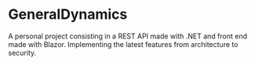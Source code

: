 # GeneralDynamics

A personal project consisting in a REST API made with .NET and front end made with Blazor.
Implementing the latest features from architecture to security.
